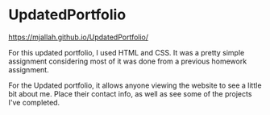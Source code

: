 # UpdatedPortfolio
https://mjallah.github.io/UpdatedPortfolio/

For this updated portfolio, I used HTML and CSS. It was a pretty simple assignment considering most of it was done from a previous homework assignment.

For the Updated portfolio, it allows anyone viewing the website to see a little bit about me. Place their contact info, as well as see some of the projects I've completed.
